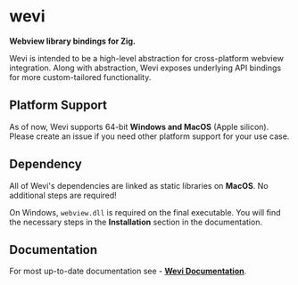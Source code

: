 # wevi

**Webview library bindings for Zig.**

Wevi is intended to be a high-level abstraction for cross-platform webview integration. Along with abstraction, Wevi exposes underlying API bindings for more custom-tailored functionality.

## Platform Support

As of now, Wevi supports 64-bit **Windows and MacOS** (Apple silicon). Please create an issue if you need other platform support for your use case.

## Dependency

All of Wevi's dependencies are linked as static libraries on **MacOS**. No additional steps are required!

On Windows, `webview.dll` is required on the final executable. You will find the necessary steps in the **Installation** section in the documentation.

## Documentation

For most up-to-date documentation see - [**Wevi Documentation**](https://bitlaabwevi.web.app/).